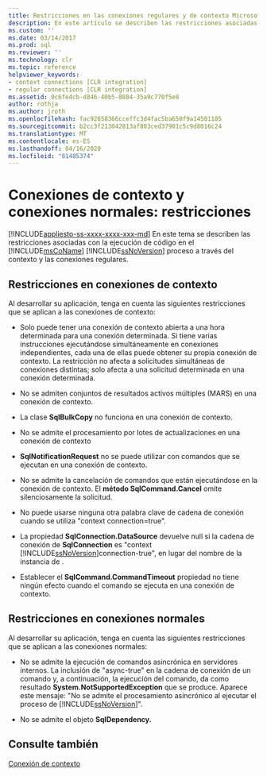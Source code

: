 ```yaml
---
title: Restricciones en las conexiones regulares y de contexto Microsoft Docs
description: En este artículo se describen las restricciones asociadas con el código que se ejecuta en el proceso de Microsoft SQL Server a través del contexto y las conexiones regulares.
ms.custom: ''
ms.date: 03/14/2017
ms.prod: sql
ms.reviewer: ''
ms.technology: clr
ms.topic: reference
helpviewer_keywords:
- context connections [CLR integration]
- regular connections [CLR integration]
ms.assetid: 0c6fe4cb-d846-40b5-8884-35a9c770f5e8
author: rothja
ms.author: jroth
ms.openlocfilehash: fac92658366cceffc3d4fac5ba650f9a14501185
ms.sourcegitcommit: b2cc3f213042813af803ced37901c5c9d8016c24
ms.translationtype: MT
ms.contentlocale: es-ES
ms.lasthandoff: 04/16/2020
ms.locfileid: "81485374"
---
```

# <a name="context-connections-and-regular-connections---restrictions"></a>Conexiones de contexto y conexiones normales: restricciones
[!INCLUDE[appliesto-ss-xxxx-xxxx-xxx-md](../../../includes/appliesto-ss-xxxx-xxxx-xxx-md.md)]
  En este tema se describen las restricciones asociadas con la ejecución de código en el [!INCLUDE[msCoName](../../../includes/msconame-md.md)] [!INCLUDE[ssNoVersion](../../../includes/ssnoversion-md.md)] proceso a través del contexto y las conexiones regulares.  
  
## <a name="restrictions-on-context-connections"></a>Restricciones en conexiones de contexto  
 Al desarrollar su aplicación, tenga en cuenta las siguientes restricciones que se aplican a las conexiones de contexto:  
  
-   Solo puede tener una conexión de contexto abierta a una hora determinada para una conexión determinada. Si tiene varias instrucciones ejecutándose simultáneamente en conexiones independientes, cada una de ellas puede obtener su propia conexión de contexto. La restricción no afecta a solicitudes simultáneas de conexiones distintas; solo afecta a una solicitud determinada en una conexión determinada.  
  
-   No se admiten conjuntos de resultados activos múltiples (MARS) en una conexión de contexto.  
  
-   La clase **SqlBulkCopy** no funciona en una conexión de contexto.  
  
-   No se admite el procesamiento por lotes de actualizaciones en una conexión de contexto  
  
-   **SqlNotificationRequest** no se puede utilizar con comandos que se ejecutan en una conexión de contexto.  
  
-   No se admite la cancelación de comandos que están ejecutándose en la conexión de contexto. El **método SqlCommand.Cancel** omite silenciosamente la solicitud.  
  
-   No puede usarse ninguna otra palabra clave de cadena de conexión cuando se utiliza "context connection=true".  
  
-   La propiedad **SqlConnection.DataSource** devuelve null si la cadena de conexión de **SqlConnection** es "context [!INCLUDE[ssNoVersion](../../../includes/ssnoversion-md.md)]connection-true", en lugar del nombre de la instancia de .  
  
-   Establecer el **SqlCommand.CommandTimeout** propiedad no tiene ningún efecto cuando el comando se ejecuta en una conexión de contexto.  
  
## <a name="restrictions-on-regular-connections"></a>Restricciones en conexiones normales  
 Al desarrollar su aplicación, tenga en cuenta las siguientes restricciones que se aplican a las conexiones normales:  
  
-   No se admite la ejecución de comandos asincrónica en servidores internos. La inclusión de "async-true" en la cadena de conexión de un comando y, a continuación, la ejecución del comando, da como resultado **System.NotSupportedException** que se produce. Aparece este mensaje: "No se admite el procesamiento asincrónico  al ejecutar el proceso de [!INCLUDE[ssNoVersion](../../../includes/ssnoversion-md.md)]".  
  
-   No se admite el objeto **SqlDependency.**  
  
## <a name="see-also"></a>Consulte también  
 [Conexión de contexto](../../../relational-databases/clr-integration/data-access/context-connection.md)  
  
  
